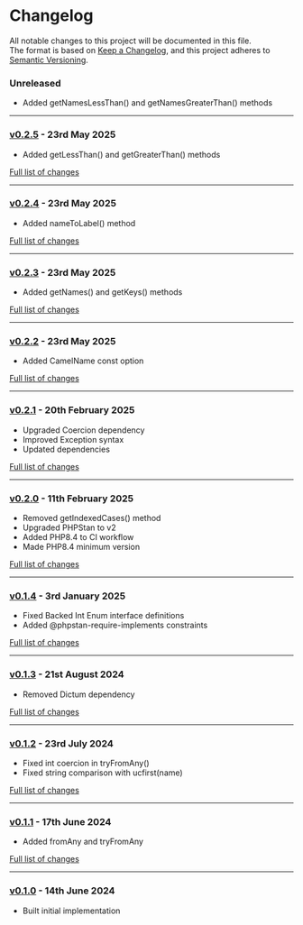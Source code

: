 # Changelog

All notable changes to this project will be documented in this file.<br>
The format is based on [Keep a Changelog](https://keepachangelog.com/en/1.0.0/),
and this project adheres to [Semantic Versioning](https://semver.org/spec/v2.0.0.html).

### Unreleased
- Added getNamesLessThan() and getNamesGreaterThan() methods

---

### [v0.2.5](https://github.com/decodelabs/enumerable/commits/v0.2.5) - 23rd May 2025

- Added getLessThan() and getGreaterThan() methods

[Full list of changes](https://github.com/decodelabs/enumerable/compare/v0.2.4...v0.2.5)

---

### [v0.2.4](https://github.com/decodelabs/enumerable/commits/v0.2.4) - 23rd May 2025

- Added nameToLabel() method

[Full list of changes](https://github.com/decodelabs/enumerable/compare/v0.2.3...v0.2.4)

---

### [v0.2.3](https://github.com/decodelabs/enumerable/commits/v0.2.3) - 23rd May 2025

- Added getNames() and getKeys() methods

[Full list of changes](https://github.com/decodelabs/enumerable/compare/v0.2.2...v0.2.3)

---

### [v0.2.2](https://github.com/decodelabs/enumerable/commits/v0.2.2) - 23rd May 2025

- Added CamelName const option

[Full list of changes](https://github.com/decodelabs/enumerable/compare/v0.2.1...v0.2.2)

---

### [v0.2.1](https://github.com/decodelabs/enumerable/commits/v0.2.1) - 20th February 2025

- Upgraded Coercion dependency
- Improved Exception syntax
- Updated dependencies

[Full list of changes](https://github.com/decodelabs/enumerable/compare/v0.2.0...v0.2.1)

---

### [v0.2.0](https://github.com/decodelabs/enumerable/commits/v0.2.0) - 11th February 2025

- Removed getIndexedCases() method
- Upgraded PHPStan to v2
- Added PHP8.4 to CI workflow
- Made PHP8.4 minimum version

[Full list of changes](https://github.com/decodelabs/enumerable/compare/v0.1.4...v0.2.0)

---

### [v0.1.4](https://github.com/decodelabs/enumerable/commits/v0.1.4) - 3rd January 2025

- Fixed Backed Int Enum interface definitions
- Added @phpstan-require-implements constraints

[Full list of changes](https://github.com/decodelabs/enumerable/compare/v0.1.3...v0.1.4)

---

### [v0.1.3](https://github.com/decodelabs/enumerable/commits/v0.1.3) - 21st August 2024

- Removed Dictum dependency

[Full list of changes](https://github.com/decodelabs/enumerable/compare/v0.1.2...v0.1.3)

---

### [v0.1.2](https://github.com/decodelabs/enumerable/commits/v0.1.2) - 23rd July 2024

- Fixed int coercion in tryFromAny()
- Fixed string comparison with ucfirst(name)

[Full list of changes](https://github.com/decodelabs/enumerable/compare/v0.1.1...v0.1.2)

---

### [v0.1.1](https://github.com/decodelabs/enumerable/commits/v0.1.1) - 17th June 2024

- Added fromAny and tryFromAny

[Full list of changes](https://github.com/decodelabs/enumerable/compare/v0.1.0...v0.1.1)

---

### [v0.1.0](https://github.com/decodelabs/enumerable/commits/v0.1.0) - 14th June 2024

- Built initial implementation
